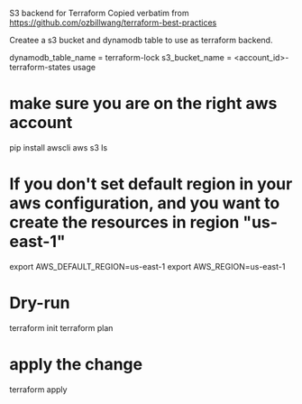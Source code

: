 S3 backend for Terraform
Copied verbatim from https://github.com/ozbillwang/terraform-best-practices

Createe a s3 bucket and dynamodb table to use as terraform backend.

dynamodb_table_name = terraform-lock
s3_bucket_name = <account_id>-terraform-states
usage
# make sure you are on the right aws account
pip install awscli
aws s3 ls

# If you don't set default region in your aws configuration, and you want to create the resources in region "us-east-1"
export AWS_DEFAULT_REGION=us-east-1
export AWS_REGION=us-east-1

# Dry-run
terraform init
terraform plan

# apply the change
terraform apply